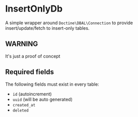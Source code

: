# InsertOnlyDb

A simple wrapper around `Doctine\DBAL\Connection` to provide insert/update/fetch to insert-only tables.

## WARNING

It's just a proof of concept

## Required fields

The following fields must exist in every table:

* `id` (autoincrement)
* `uuid` (will be auto generated)
* `created_at`
* `deleted`